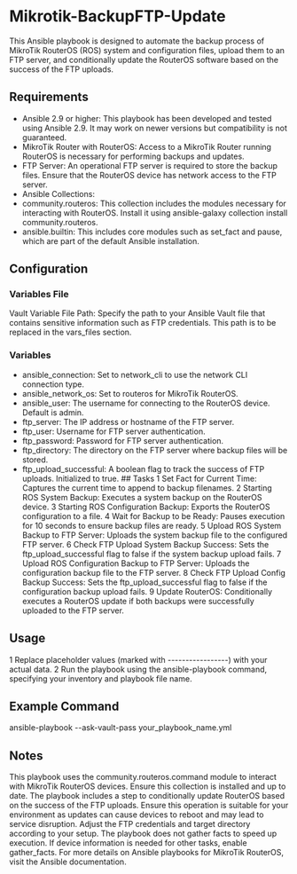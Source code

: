 # Mikrotik-BackupFTP-Update
This Ansible playbook is designed to automate the backup process of MikroTik RouterOS (ROS) system and configuration files, upload them to an FTP server, and conditionally update the RouterOS software based on the success of the FTP uploads.

## Requirements
- Ansible 2.9 or higher: This playbook has been developed and tested using Ansible 2.9. It may work on newer versions but compatibility is not guaranteed.
- MikroTik Router with RouterOS: Access to a MikroTik Router running RouterOS is necessary for performing backups and updates.
- FTP Server: An operational FTP server is required to store the backup files. Ensure that the RouterOS device has network access to the FTP server.
- Ansible Collections:
 - community.routeros: This collection includes the modules necessary for interacting with RouterOS. Install it using ansible-galaxy collection install community.routeros.
 - ansible.builtin: This includes core modules such as set_fact and pause, which are part of the default Ansible installation.
## Configuration
### Variables File
Vault Variable File Path: Specify the path to your Ansible Vault file that contains sensitive information such as FTP credentials. This path is to be replaced in the vars_files section.
### Variables
- ansible_connection: Set to network_cli to use the network CLI connection type.
- ansible_network_os: Set to routeros for MikroTik RouterOS.
- ansible_user: The username for connecting to the RouterOS device. Default is admin.
- ftp_server: The IP address or hostname of the FTP server.
- ftp_user: Username for FTP server authentication.
- ftp_password: Password for FTP server authentication.
- ftp_directory: The directory on the FTP server where backup files will be stored.
- ftp_upload_successful: A boolean flag to track the success of FTP uploads. Initialized to true.
## Tasks
1 Set Fact for Current Time: Captures the current time to append to backup filenames.
2 Starting ROS System Backup: Executes a system backup on the RouterOS device.
3 Starting ROS Configuration Backup: Exports the RouterOS configuration to a file.
4 Wait for Backup to be Ready: Pauses execution for 10 seconds to ensure backup files are ready.
5 Upload ROS System Backup to FTP Server: Uploads the system backup file to the configured FTP server.
6 Check FTP Upload System Backup Success: Sets the ftp_upload_successful flag to false if the system backup upload fails.
7 Upload ROS Configuration Backup to FTP Server: Uploads the configuration backup file to the FTP server.
8 Check FTP Upload Config Backup Success: Sets the ftp_upload_successful flag to false if the configuration backup upload fails.
9 Update RouterOS: Conditionally executes a RouterOS update if both backups were successfully uploaded to the FTP server.
## Usage
1 Replace placeholder values (marked with -----------------) with your actual data.
2 Run the playbook using the ansible-playbook command, specifying your inventory and playbook file name.
## Example Command
ansible-playbook --ask-vault-pass your_playbook_name.yml

## Notes
This playbook uses the community.routeros.command module to interact with MikroTik RouterOS devices. Ensure this collection is installed and up to date.
The playbook includes a step to conditionally update RouterOS based on the success of the FTP uploads. Ensure this operation is suitable for your environment as updates can cause devices to reboot and may lead to service disruption.
Adjust the FTP credentials and target directory according to your setup.
The playbook does not gather facts to speed up execution. If device information is needed for other tasks, enable gather_facts.
For more details on Ansible playbooks for MikroTik RouterOS, visit the Ansible documentation.

